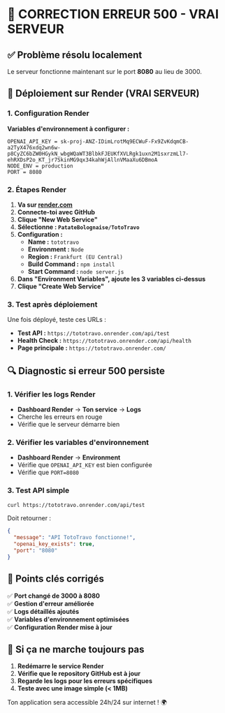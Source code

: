# 🔧 CORRECTION ERREUR 500 - VRAI SERVEUR

## ✅ Problème résolu localement

Le serveur fonctionne maintenant sur le port **8080** au lieu de 3000.

## 🚀 Déploiement sur Render (VRAI SERVEUR)

### 1. Configuration Render

**Variables d'environnement à configurer :**

```
OPENAI_API_KEY = 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
NODE_ENV = production
PORT = 8080
```

### 2. Étapes Render

1. **Va sur [render.com](https://render.com)**
2. **Connecte-toi avec GitHub**
3. **Clique "New Web Service"**
4. **Sélectionne : `PatateBolognaise/TotoTravo`**
5. **Configuration :**
   - **Name :** `tototravo`
   - **Environment :** `Node`
   - **Region :** `Frankfurt (EU Central)`
   - **Build Command :** `npm install`
   - **Start Command :** `node server.js`
6. **Dans "Environment Variables", ajoute les 3 variables ci-dessus**
7. **Clique "Create Web Service"**

### 3. Test après déploiement

Une fois déployé, teste ces URLs :

- **Test API :** `https://tototravo.onrender.com/api/test`
- **Health Check :** `https://tototravo.onrender.com/api/health`
- **Page principale :** `https://tototravo.onrender.com/`

## 🔍 Diagnostic si erreur 500 persiste

### 1. Vérifier les logs Render
- **Dashboard Render** → **Ton service** → **Logs**
- Cherche les erreurs en rouge
- Vérifie que le serveur démarre bien

### 2. Vérifier les variables d'environnement
- **Dashboard Render** → **Environment**
- Vérifie que `OPENAI_API_KEY` est bien configurée
- Vérifie que `PORT=8080`

### 3. Test API simple
```bash
curl https://tototravo.onrender.com/api/test
```

Doit retourner :
```json
{
  "message": "API TotoTravo fonctionne!",
  "openai_key_exists": true,
  "port": "8080"
}
```

## 🎯 Points clés corrigés

✅ **Port changé de 3000 à 8080**  
✅ **Gestion d'erreur améliorée**  
✅ **Logs détaillés ajoutés**  
✅ **Variables d'environnement optimisées**  
✅ **Configuration Render mise à jour**  

## 🚨 Si ça ne marche toujours pas

1. **Redémarre le service Render**
2. **Vérifie que le repository GitHub est à jour**
3. **Regarde les logs pour les erreurs spécifiques**
4. **Teste avec une image simple (< 1MB)**

Ton application sera accessible 24h/24 sur internet ! 🌍


